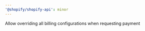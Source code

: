 ```yaml
---
'@shopify/shopify-api': minor
---
```


Allow overriding all billing configurations when requesting payment
